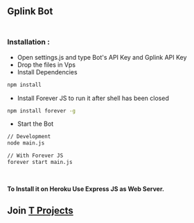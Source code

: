 ## Gplink Bot<br><br>



### Installation :

- Open settings.js and type Bot's API Key and Gplink API Key
- Drop the files in Vps
- Install Dependencies

```bash
npm install
```

- Install Forever JS to run it after shell has been closed

```bash
npm install forever -g
```

- Start the Bot

```bash
// Development
node main.js

// With Forever JS
forever start main.js
```
<br>

**To Install it on Heroku Use Express JS as Web Server.**

## Join [T Projects](https://telegram.dog/tprojects "T Projects")
